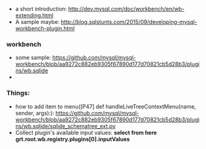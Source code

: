 * a short introduction: http://dev.mysql.com/doc/workbench/en/wb-extending.html
* A sample maybe: http://blog.sqlstunts.com/2015/09/developing-mysql-workbench-plugin.html

### workbench
* some sample:  https://github.com/mysql/mysql-workbench/blob/aa9272c882eb9305f67890d177d70821cb5d28b3/plugins/wb.sqlide
* 


### Things:
* how to add item to menu([P47] def handleLiveTreeContextMenu(name, sender, args):): https://github.com/mysql/mysql-workbench/blob/aa9272c882eb9305f67890d177d70821cb5d28b3/plugins/wb.sqlide/sqlide_schematree_ext.py
* Collect plugin's available input values: **select from here grt.root.wb.registry.plugins[0].inputValues**

